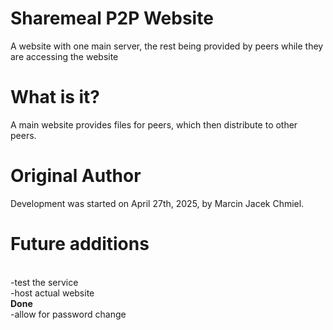 # Sharemeal P2P Website
A website with one main server, the rest being provided by peers while they are accessing the website
# What is it?
A main website provides files for peers, which then distribute to other peers.
# Original Author 
Development was started on April 27th, 2025, by Marcin Jacek Chmiel.
# Future additions
<br>-test the service
<br>-host actual website
<br>__Done__
<br>-allow for password change
